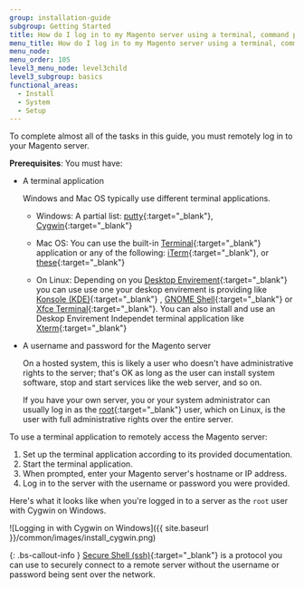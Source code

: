 ```yaml
---
group: installation-guide
subgroup: Getting Started
title: How do I log in to my Magento server using a terminal, command prompt, or SSH?
menu_title: How do I log in to my Magento server using a terminal, command prompt, or SSH?
menu_node:
menu_order: 105
level3_menu_node: level3child
level3_subgroup: basics
functional_areas:
  - Install
  - System
  - Setup
---
```


<!-- This topic is referred to from Magento 2 code! Don't change the [URL](https://glossary.magento.com/url) without informing engineering! -->
<!-- Referring file: README.md owned by core -->

To complete almost all of the tasks in this guide, you must remotely log in to your Magento server.

**Prerequisites**: You must have:

* A terminal application

   Windows and Mac OS typically use different terminal applications.

   * Windows: A partial list: [putty](http://www.putty.org/){:target="_blank"}, [Cygwin](https://www.cygwin.com/){:target="_blank"}

   * Mac OS: You can use the built-in [Terminal](http://en.wikipedia.org/wiki/Terminal_(OS_X)){:target="_blank"} application or any of the following: [iTerm](http://iterm2.com/){:target="_blank"}, or [these](http://computers.tutsplus.com/tutorials/beyond-terminal-4-os-x-terminal-alternatives--mac-56217){:target="_blank"}
   
   * On Linux: Depending on you [Desktop Envirement](https://en.wikipedia.org/wiki/Desktop_environment){:target="_blank"}  you can use use one your deskop envirement is providing like [Konsole (KDE)](https://en.wikipedia.org/wiki/Konsole){:target="_blank"} , [GNOME Shell](https://en.wikipedia.org/wiki/GNOME_Shell){:target="_blank"}  or [Xfce Terminal](https://en.wikipedia.org/wiki/Xfce#Xfce_Terminal){:target="_blank"}. You can also install and use an Deskop Envirement Independet terminal application like [Xterm](https://en.wikipedia.org/wiki/Xterm){:target="_blank"}

* A username and password for the Magento server

   On a hosted system, this is likely a user who doesn't have administrative rights to the server; that's OK as long as the user can install system software, stop and start services like the web server, and so on.

   If you have your own server, you or your system administrator can usually log in as the [root](http://www.linfo.org/root.html){:target="_blank"} user, which on Linux, is the user with full administrative rights over the entire server.

To use a terminal application to remotely access the Magento server:

1. Set up the terminal application according to its provided documentation.
1. Start the terminal application.
1. When prompted, enter your Magento server's hostname or IP address.
1. Log in to the server with the username or password you were provided.

Here's what it looks like when you're logged in to a server as the `root` user with Cygwin on Windows.

![Logging in with Cygwin on Windows]({{ site.baseurl }}/common/images/install_cygwin.png)

{: .bs-callout-info }
[Secure Shell (ssh)](http://en.wikipedia.org/wiki/Secure_Shell){:target="_blank"} is a protocol you can use to securely connect to a remote server without the username or password being sent over the network.
